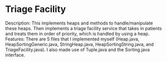 # Triage Facility

Description: This implements heaps and methods to handle/manipulate these heaps. Then implements a triage facility service that takes in patients and treats them in order of priority, which is handled by using a heap. <br>
Features: There are 5 files that I implemented myself (Heap.java, HeapSortingGeneric.java, StringHeap.java, HeapSortingString.java, and TriageFacility.java). I also made use of Tuple.java and the Sorting.java interface. <br>



